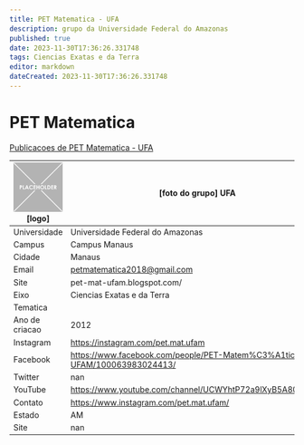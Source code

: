 ```yaml
---
title: PET Matematica - UFA
description: grupo da Universidade Federal do Amazonas
published: true
date: 2023-11-30T17:36:26.331748
tags: Ciencias Exatas e da Terra
editor: markdown
dateCreated: 2023-11-30T17:36:26.331748
---
```


# PET Matematica

[Publicacoes de PET Matematica - UFA](/atividade/197PETMatematicaUFA/feed.md)

| ![placeholder.png](/placeholder.png) [logo] | [foto do grupo] UFA         |
| ------------------------------------------- | ------------------------------------------------- |
| Universidade                                | Universidade Federal do Amazonas      |
| Campus                                      | Campus Manaus            |
| Cidade                                      | Manaus             |
| Email                                       | petmatematica2018@gmail.com             |
| Site                                        | pet-mat-ufam.blogspot.com/              |
| Eixo                                        | Ciencias Exatas e da Terra              |
| Tematica                                    |           |
| Ano de criacao                              | 2012        |
| Instagram                                   | https://instagram.com/pet.mat.ufam         |
| Facebook                                    | https://www.facebook.com/people/PET-Matem%C3%A1tica-UFAM/100063983024413/          |
| Twitter                                     | nan           |
| YouTube                                     | https://www.youtube.com/channel/UCWYhtP72a9lXyB5A80NgaJw           |
| Contato                                     | https://www.instagram.com/pet.mat.ufam/         |
| Estado                                      |  AM            |
| Site                                        | nan |
